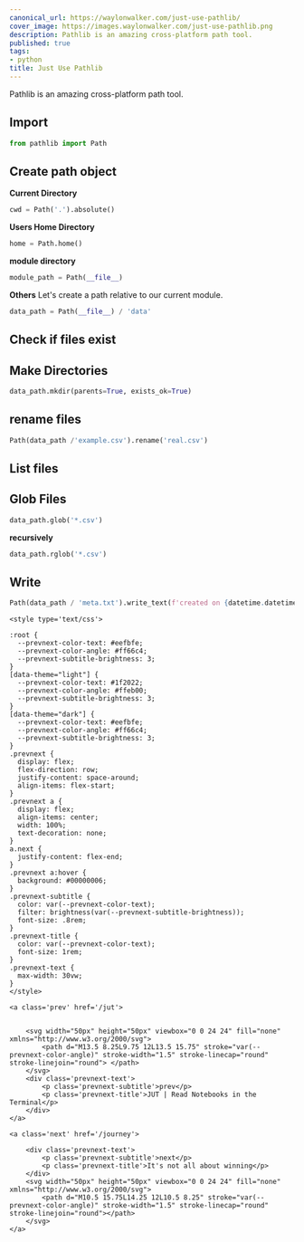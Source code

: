 ```yaml
---
canonical_url: https://waylonwalker.com/just-use-pathlib/
cover_image: https://images.waylonwalker.com/just-use-pathlib.png
description: Pathlib is an amazing cross-platform path tool.
published: true
tags:
- python
title: Just Use Pathlib
---
```


Pathlib is an amazing cross-platform path tool.

## Import

```python
from pathlib import Path
```

## Create path object

**Current Directory**

```python
cwd = Path('.').absolute()
```

**Users Home Directory**

```python
home = Path.home()
```

**module directory**

```python
module_path = Path(__file__)
```

**Others**
Let's create a path relative to our current module.

```python
data_path = Path(__file__) / 'data'
```

## Check if files exist

## Make Directories

```python
data_path.mkdir(parents=True, exists_ok=True)
```

## rename files

```python
Path(data_path /'example.csv').rename('real.csv')
```

## List files

## Glob Files

```python
data_path.glob('*.csv')
```

**recursively**

```python
data_path.rglob('*.csv')
```

## Write

```python
Path(data_path / 'meta.txt').write_text(f'created on {datetime.datetime.today()})
```
<div class='prevnext'>

    <style type='text/css'>

    :root {
      --prevnext-color-text: #eefbfe;
      --prevnext-color-angle: #ff66c4;
      --prevnext-subtitle-brightness: 3;
    }
    [data-theme="light"] {
      --prevnext-color-text: #1f2022;
      --prevnext-color-angle: #ffeb00;
      --prevnext-subtitle-brightness: 3;
    }
    [data-theme="dark"] {
      --prevnext-color-text: #eefbfe;
      --prevnext-color-angle: #ff66c4;
      --prevnext-subtitle-brightness: 3;
    }
    .prevnext {
      display: flex;
      flex-direction: row;
      justify-content: space-around;
      align-items: flex-start;
    }
    .prevnext a {
      display: flex;
      align-items: center;
      width: 100%;
      text-decoration: none;
    }
    a.next {
      justify-content: flex-end;
    }
    .prevnext a:hover {
      background: #00000006;
    }
    .prevnext-subtitle {
      color: var(--prevnext-color-text);
      filter: brightness(var(--prevnext-subtitle-brightness));
      font-size: .8rem;
    }
    .prevnext-title {
      color: var(--prevnext-color-text);
      font-size: 1rem;
    }
    .prevnext-text {
      max-width: 30vw;
    }
    </style>
    
    <a class='prev' href='/jut'>
    

        <svg width="50px" height="50px" viewbox="0 0 24 24" fill="none" xmlns="http://www.w3.org/2000/svg">
            <path d="M13.5 8.25L9.75 12L13.5 15.75" stroke="var(--prevnext-color-angle)" stroke-width="1.5" stroke-linecap="round" stroke-linejoin="round"> </path>
        </svg>
        <div class='prevnext-text'>
            <p class='prevnext-subtitle'>prev</p>
            <p class='prevnext-title'>JUT | Read Notebooks in the Terminal</p>
        </div>
    </a>
    
    <a class='next' href='/journey'>
    
        <div class='prevnext-text'>
            <p class='prevnext-subtitle'>next</p>
            <p class='prevnext-title'>It's not all about winning</p>
        </div>
        <svg width="50px" height="50px" viewbox="0 0 24 24" fill="none" xmlns="http://www.w3.org/2000/svg">
            <path d="M10.5 15.75L14.25 12L10.5 8.25" stroke="var(--prevnext-color-angle)" stroke-width="1.5" stroke-linecap="round" stroke-linejoin="round"></path>
        </svg>
    </a>
  </div>
